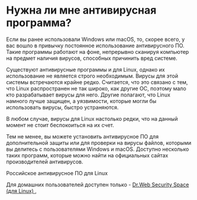 # Нужна ли мне антивирусная программа?

Если вы ранее использовали Windows или macOS, то, скорее всего, у вас вошло в привычку постоянное использование антивирусного ПО. Такие программы работают на фоне, непрерывно сканируя компьютер на предмет наличия вирусов, способных причинить вред системе.

Существуют антивирусные программы и для Linux, однако их использование не является строго необходимым. Вирусы для этой системы встречаются крайне редко. Считается, что это связано с тем, что Linux распространен не так широко, как другие ОС, поэтому мало кто разрабатывает вирусы для него. Другие полагают, что Linux намного лучше защищен, а уязвимости, которые могли бы использовать вирусы, быстро устраняются.

В любом случае, вирусы для Linux настолько редки, что на данный момент не стоит беспокоиться на их счет.

Тем не менее, вы можете установить антивирусное ПО для дополнительной защиты или для проверки на вирусы файлов, которыми вы делитесь с пользователями Windows и macOS. Доступно несколько таких программ, которые можно найти на официальных сайтах производителей антивирусов.

Российское антивирусное ПО для Linux

Для домашних пользователей доступен только - [Dr.Web Security Space (для Linux) ](https://products.drweb.ru/home/linux/),
